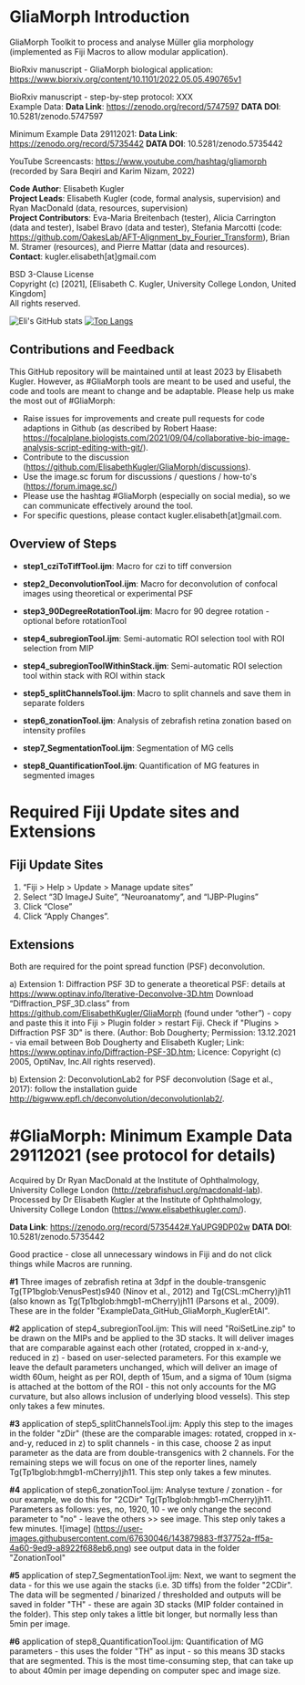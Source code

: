 # GliaMorph Introduction

GliaMorph Toolkit to process and analyse Müller glia morphology (implemented as Fiji Macros to allow modular application).

BioRxiv manuscript - GliaMorph biological application: https://www.biorxiv.org/content/10.1101/2022.05.05.490765v1

BioRxiv manuscript - step-by-step protocol: XXX <br/>
Example Data: **Data Link**: https://zenodo.org/record/5747597 **DATA DOI**: 10.5281/zenodo.5747597

Minimum Example Data 29112021: **Data Link**: https://zenodo.org/record/5735442 **DATA DOI**: 10.5281/zenodo.5735442

YouTube Screencasts: https://www.youtube.com/hashtag/gliamorph (recorded by Sara Beqiri and Karim Nizam, 2022)

**Code Author**: Elisabeth Kugler <br/>
**Project Leads**: Elisabeth Kugler (code, formal analysis, supervision) and Ryan MacDonald (data, resources, supervision) <br/>
**Project Contributors**: Eva-Maria Breitenbach (tester), Alicia Carrington (data and tester), Isabel Bravo (data and tester), Stefania Marcotti (code: https://github.com/OakesLab/AFT-Alignment_by_Fourier_Transform), Brian M. Stramer (resources), and Pierre Mattar (data and resources). <br/>
**Contact**: kugler.elisabeth[at]gmail.com<br/>

BSD 3-Clause License <br/>
Copyright (c) [2021], [Elisabeth C. Kugler, University College London, United Kingdom] <br/>
All rights reserved.

![Eli's GitHub stats](https://github-readme-stats.vercel.app/api?username=ElisabethKugler&show_icons=true)
[![Top Langs](https://github-readme-stats.vercel.app/api/top-langs/?username=ElisabethKugler&layout=compact)](https://github.com/ElisabethKugler/github-readme-stats)


## Contributions and Feedback
This GitHub repository will be maintained until at least 2023 by Elisabeth Kugler. However, as #GliaMorph tools are meant to be used and useful, the code and tools are meant to change and be adaptable. Please help us make the most out of #GliaMorph:

- Raise issues for improvements and create pull requests for code adaptions in Github (as described by Robert Haase: https://focalplane.biologists.com/2021/09/04/collaborative-bio-image-analysis-script-editing-with-git/).
- Contribute to the discussion (https://github.com/ElisabethKugler/GliaMorph/discussions). 
- Use the image.sc forum for discussions / questions / how-to's (https://forum.image.sc/)
- Please use the hashtag #GliaMorph (especially on social media), so we can communicate effectively around the tool.
- For specific questions, please contact kugler.elisabeth[at]gmail.com.

## Overview of Steps

- **step1_cziToTiffTool.ijm**: Macro for czi to tiff conversion

- **step2_DeconvolutionTool.ijm**: Macro for deconvolution of confocal images using theoretical or experimental PSF

- **step3_90DegreeRotationTool.ijm**: Macro for 90 degree rotation - optional before rotationTool

- **step4_subregionTool.ijm**: Semi-automatic ROI selection tool with ROI selection from MIP

- **step4_subregionToolWithinStack.ijm**: Semi-automatic ROI selection tool within stack with ROI within stack

- **step5_splitChannelsTool.ijm**: Macro to split channels and save them in separate folders

- **step6_zonationTool.ijm**: Analysis of zebrafish retina zonation based on intensity profiles

- **step7_SegmentationTool.ijm**: Segmentation of MG cells

- **step8_QuantificationTool.ijm**: Quantification of MG features in segmented images


# Required Fiji Update sites and Extensions
## Fiji Update Sites
1.	“Fiji > Help > Update > Manage update sites”
2.	Select “3D ImageJ Suite”, “Neuroanatomy”, and “IJBP-Plugins” 
3.	Click “Close” 
4.	Click “Apply Changes”. 

## Extensions
Both are required for the point spread function (PSF) deconvolution. 

a) Extension 1: Diffraction PSF 3D to generate a theoretical PSF: details at https://www.optinav.info/Iterative-Deconvolve-3D.htm
Download “Diffraction_PSF_3D.class” from https://github.com/ElisabethKugler/GliaMorph (found under “other”) - copy and paste this it into Fiji > Plugin folder > restart Fiji. Check if "Plugins > Diffraction PSF 3D" is there.
(Author: Bob Dougherty; Permission: 13.12.2021 - via email between Bob Dougherty and Elisabeth Kugler; Link: https://www.optinav.info/Diffraction-PSF-3D.htm; Licence: Copyright (c) 2005, OptiNav, Inc.All rights reserved).

b) Extension 2: DeconvolutionLab2 for PSF deconvolution (Sage et al., 2017): follow the installation guide http://bigwww.epfl.ch/deconvolution/deconvolutionlab2/.


# #GliaMorph: Minimum Example Data 29112021 (see protocol for details)
Acquired by Dr Ryan MacDonald at the Institute of Ophthalmology, University College London (http://zebrafishucl.org/macdonald-lab).
Processed by Dr Elisabeth Kugler at the Institute of Ophthalmology, University College London (https://www.elisabethkugler.com/).

**Data Link**: https://zenodo.org/record/5735442#.YaUPG9DP02w
**DATA DOI**: 10.5281/zenodo.5735442

Good practice - close all unnecessary windows in Fiji and do not click things while Macros are running.

**#1** Three images of zebrafish retina at 3dpf in the double-transgenic Tg(TP1bglob:VenusPest)s940 (Ninov et al., 2012) and Tg(CSL:mCherry)jh11 (also known as Tg(Tp1bglob:hmgb1-mCherry)jh11 (Parsons et al., 2009). These are in the folder "ExampleData_GitHub_GliaMorph_KuglerEtAl".

**#2** application of step4_subregionTool.ijm: This will need "RoiSetLine.zip" to be drawn on the MIPs and be applied to the 3D stacks. It will deliver images that are comparable against each other (rotated, cropped in x-and-y, reduced in z) - based on user-selected parameters. For this example we leave the default parameters unchanged, which will deliver an image of width 60um, height as per ROI, depth of 15um, and a sigma of 10um (sigma is attached at the bottom of the ROI - this not only accounts for the MG curvature, but also allows inclusion of underlying blood vessels). This step only takes a few minutes.

**#3** application of step5_splitChannelsTool.ijm: Apply this step to the images in the folder "zDir" (these are the comparable images: rotated, cropped in x-and-y, reduced in z) to split channels - in this case, choose 2 as input parameter as the data are from double-transgenics with 2 channels. For the remaining steps we will focus on one of the reporter lines, namely Tg(Tp1bglob:hmgb1-mCherry)jh11. This step only takes a few minutes.

**#4** application of step6_zonationTool.ijm: Analyse texture / zonation - for our example, we do this for "2CDir" Tg(Tp1bglob:hmgb1-mCherry)jh11.
Parameters as follows: yes, no, 1920, 10 - we only change the second parameter to "no" - leave the others >> see image. This step only takes a few minutes.
![image]
(https://user-images.githubusercontent.com/67630046/143879883-ff37752a-ff5a-4a60-9ed9-a8922f688eb6.png)
see output data in the folder "ZonationTool"

**#5** application of step7_SegmentationTool.ijm: Next, we want to segment the data - for this we use again the stacks (i.e. 3D tiffs) from the folder "2CDir". The data will be segmented / binarized / thresholded and outputs will be saved in folder "TH" - these are again 3D stacks (MIP folder contained in the folder). This step only takes a little bit longer, but normally less than 5min per image.

**#6** application of step8_QuantificationTool.ijm: Quantification of MG parameters - this uses the folder "TH" as input - so this means 3D stacks that are segmented. This is the most time-consuming step, that can take up to about 40min per image depending on computer spec and image size.
